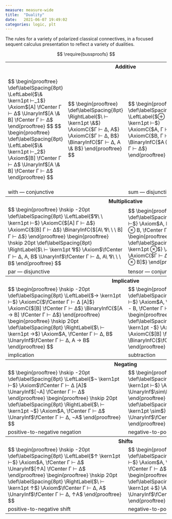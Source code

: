 ```yaml
---
measure: measure-wide
title:  "Duality"
date:   2021-06-07 19:49:02
categories: logic, plt
---
```


The rules for a variety of polarized classical connectives, in a focused sequent calculus presentation to reflect a variety of dualities.

<!--more-->

<script src="https://polyfill.io/v3/polyfill.min.js?features=es6"></script>
<script type="text/javascript" id="MathJax-script" async src="https://cdn.jsdelivr.net/npm/mathjax@3/es5/tex-svg.js"></script>

<script type="text/x-mathjax-config">
MathJax.Hub.Config({
  tex2jax: { inlineMath: [["$","$"],["\\(","\\)"]] },
  "HTML-CSS": { linebreaks: { automatic: true } },
  "SVG":      { linebreaks: { automatic: true } }
});
</script>

$$
\require{bussproofs}
$$

<table class="borderless">
  <colgroup>
    <col span="2">
    <col span="2">
  </colgroup>
  <tbody>
    <tr>
      <th colspan="4"><a name="additive">Additive</a></th>
    </tr>
    <tr>
      <td>
        $$
        \begin{prooftree}
        \def\labelSpacing{8pt}
        \LeftLabel{$\& \kern1pt ⊢_1$}
        \Axiom$[A] \fCenter Γ ⊢ Δ$
        \UnaryInf$[A \& B] \fCenter Γ ⊢ Δ$
        \end{prooftree}
        $$
        $$
        \begin{prooftree}
        \def\labelSpacing{8pt}
        \LeftLabel{$\& \kern1pt ⊢_2$}
        \Axiom$[B] \fCenter Γ ⊢ Δ$
        \UnaryInf$[A \& B] \fCenter Γ ⊢ Δ$
        \end{prooftree}
        $$
      </td>
      <td>
        $$
        \begin{prooftree}
        \def\labelSpacing{8pt}
        \RightLabel{$\ ⊢ \kern1pt \&$}
        \AxiomC{$Γ ⊢ Δ, A$}
        \AxiomC{$Γ ⊢ Δ, B$}
        \BinaryInfC{$Γ ⊢ Δ, A \& B$}
        \end{prooftree}
        $$
      </td>
      <td>
        $$
        \begin{prooftree}
        \def\labelSpacing{8pt}
        \LeftLabel{$⊕ \kern1pt ⊢$}
        \AxiomC{$A, Γ ⊢ Δ$}
        \AxiomC{$B, Γ ⊢ Δ$}
        \BinaryInfC{$A ⊕ B, Γ ⊢ Δ$}
        \end{prooftree}
        $$
      </td>
      <td>
        $$
        \begin{prooftree}
        \def\labelSpacing{8pt}
        \RightLabel{$\ ⊢ \kern1pt ⊕_1$}
        \Axiom$\fCenter Γ ⊢ Δ [A]$
        \UnaryInf$\fCenter Γ ⊢ Δ [A ⊕ B]$
        \end{prooftree}
        $$
        $$
        \begin{prooftree}
        \def\labelSpacing{8pt}
        \RightLabel{$\ ⊢ \kern1pt ⊕_2$}
        \Axiom$\fCenter Γ ⊢ Δ [B]$
        \UnaryInf$\fCenter Γ ⊢ Δ [A ⊕ B]$
        \end{prooftree}
        $$
      </td>
    </tr>
    <tr>
      <td colspan="2" class="caption">
        with — conjunctive
      </td>
      <td colspan="2" class="caption">
        sum — disjunctive
      </td>
    </tr>
    <tr>
      <th colspan="4"><a name="multiplicative">Multiplicative</a></th>
    </tr>
    <tr>
      <td colspan="2">
        $$
        \begin{prooftree}
        \hskip -20pt
        \def\labelSpacing{8pt}
        \LeftLabel{$⅋\ \ \kern1pt ⊢$}
        \AxiomC{$[A] Γ ⊢ Δ$}
        \AxiomC{$[B] Γ ⊢ Δ$}
        \BinaryInfC{$[A\ ⅋\ \ \ B] Γ ⊢ Δ$}
        \end{prooftree}
        \begin{prooftree}
        \hskip 20pt
        \def\labelSpacing{8pt}
        \RightLabel{$\ ⊢ \kern1pt ⅋$}
        \Axiom$\fCenter Γ ⊢ Δ, A, B$
        \UnaryInf$\fCenter Γ ⊢ Δ, A\ ⅋\ \ \ B$
        \end{prooftree}
        $$
      </td>
      <td colspan="2">
        $$
        \begin{prooftree}
        \hskip -20pt
        \def\labelSpacing{8pt}
        \LeftLabel{$⊗ \kern1pt ⊢$}
        \Axiom$A, B, \fCenter Γ ⊢ Δ$
        \UnaryInf$A ⊗ B, \fCenter Γ ⊢ Δ$
        \end{prooftree}
        \begin{prooftree}
        \hskip 20pt
        \def\labelSpacing{8pt}
        \RightLabel{$\ ⊢ \kern1pt ⊗$}
        \AxiomC{$Γ ⊢ Δ [A]$}
        \AxiomC{$Γ ⊢ Δ [B]$}
        \BinaryInfC{$Γ ⊢ Δ [A ⊗ B]$}
        \end{prooftree}
        $$
      </td>
    </tr>
    <tr>
      <td colspan="2" class="caption">
        par — disjunctive
      </td>
      <td colspan="2" class="caption">
        tensor — conjunctive
      </td>
    </tr>
    <tr>
      <th colspan="4"><a name="implicative">Implicative</a></th>
    </tr>
    <tr>
      <td colspan="2">
        $$
        \begin{prooftree}
        \hskip -20pt
        \def\labelSpacing{8pt}
        \LeftLabel{$→ \kern1pt ⊢$}
        \AxiomC{$\fCenter Γ ⊢ Δ [A]$}
        \AxiomC{$[B] \fCenter Γ ⊢ Δ$}
        \BinaryInfC{$[A → B] \fCenter Γ ⊢ Δ$}
        \end{prooftree}
        \begin{prooftree}
        \hskip 20pt
        \def\labelSpacing{8pt}
        \RightLabel{$\ ⊢ \kern1pt →$}
        \Axiom$A, \fCenter Γ ⊢ Δ, B$
        \UnaryInf$\fCenter Γ ⊢ Δ, A → B$
        \end{prooftree}
        $$
      </td>
      <td colspan="2">
        $$
        \begin{prooftree}
        \hskip -20pt
        \def\labelSpacing{8pt}
        \LeftLabel{$- \kern1pt ⊢$}
        \Axiom$A, \fCenter Γ ⊢ Δ, B$
        \UnaryInf$A - B, \fCenter Γ ⊢ Δ$
        \end{prooftree}
        \begin{prooftree}
        \hskip 20pt
        \def\labelSpacing{8pt}
        \RightLabel{$\ ⊢ \kern1pt -$}
        \AxiomC{$\fCenter Γ ⊢ Δ [A]$}
        \AxiomC{$[B] \fCenter Γ ⊢ Δ$}
        \BinaryInfC{$\fCenter Γ ⊢ Δ [A - B]$}
        \end{prooftree}
        $$
      </td>
    </tr>
    <tr>
      <td colspan="2" class="caption">
        implication
      </td>
      <td colspan="2" class="caption">
        subtraction
      </td>
    </tr>
    <tr>
      <th colspan="4"><a name="negating">Negating</a></th>
    </tr>
    <tr>
      <td colspan="2">
        $$
        \begin{prooftree}
        \hskip -20pt
        \def\labelSpacing{8pt}
        \LeftLabel{$¬ \kern1pt ⊢$}
        \Axiom$\fCenter Γ ⊢ Δ [A]$
        \UnaryInf$[¬A] \fCenter Γ ⊢ Δ$
        \end{prooftree}
        \begin{prooftree}
        \hskip 20pt
        \def\labelSpacing{8pt}
        \RightLabel{$\ ⊢ \kern1pt ¬$}
        \Axiom$A, \fCenter Γ ⊢ Δ$
        \UnaryInf$\fCenter Γ ⊢ Δ, ¬A$
        \end{prooftree}
        $$
      </td>
      <td colspan="2">
        $$
        \begin{prooftree}
        \hskip -20pt
        \def\labelSpacing{8pt}
        \LeftLabel{$\sim \kern1pt ⊢$}
        \Axiom$\fCenter Γ ⊢ Δ, A$
        \UnaryInf$\sim\kern -3pt A, \fCenter Γ ⊢ Δ$
        \end{prooftree}
        \begin{prooftree}
        \hskip 20pt
        \def\labelSpacing{8pt}
        \RightLabel{$\ ⊢ \kern1pt \sim$}
        \Axiom$[A] \fCenter Γ ⊢ Δ$
        \UnaryInf$\fCenter Γ ⊢ Δ [\sim\kern -3pt A]$
        \end{prooftree}
        $$
      </td>
    </tr>
    <tr>
      <td colspan="2" class="caption">
        positive-to-negative negation
      </td>
      <td colspan="2" class="caption">
        negative-to-positive negation
      </td>
    </tr>
    <tr>
      <th colspan="4"><a name="shifts">Shifts</a></th>
    </tr>
    <tr>
      <td colspan="2">
        $$
        \begin{prooftree}
        \hskip -20pt
        \def\labelSpacing{8pt}
        \LeftLabel{$↑ \kern1pt ⊢$}
        \Axiom$A, \fCenter Γ ⊢ Δ$
        \UnaryInf$[↑A] \fCenter Γ ⊢ Δ$
        \end{prooftree}
        \begin{prooftree}
        \hskip 20pt
        \def\labelSpacing{8pt}
        \RightLabel{$\ ⊢ \kern1pt ↑$}
        \Axiom$\fCenter Γ ⊢ Δ, A$
        \UnaryInf$\fCenter Γ ⊢ Δ, ↑A$
        \end{prooftree}
        $$
      </td>
      <td colspan="2">
        $$
        \begin{prooftree}
        \hskip -20pt
        \def\labelSpacing{8pt}
        \LeftLabel{$↓ \kern1pt ⊢$}
        \Axiom$A, \fCenter Γ ⊢ Δ$
        \UnaryInf$↓A, \fCenter Γ ⊢ Δ$
        \end{prooftree}
        \begin{prooftree}
        \hskip 20pt
        \def\labelSpacing{8pt}
        \RightLabel{$\ ⊢ \kern1pt ↓$}
        \Axiom$\fCenter Γ ⊢ Δ, A$
        \UnaryInf$\fCenter Γ ⊢ Δ [↓A]$
        \end{prooftree}
        $$
      </td>
    </tr>
    <tr>
      <td colspan="2" class="caption">
        positive-to-negative shift
      </td>
      <td colspan="2" class="caption">
        negative-to-positive shift
      </td>
    </tr>
  </tbody>
</table>
